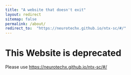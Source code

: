 ```yaml
---
title: "A website that doesn't exit"
layout: redirect
sitemap: false
permalink: /about/
redirect_to:  "https://neurotechx.github.io/ntx-sc/#/"
---
```



# This Website is deprecated

Please use <https://neurotechx.github.io/ntx-sc/#/>
